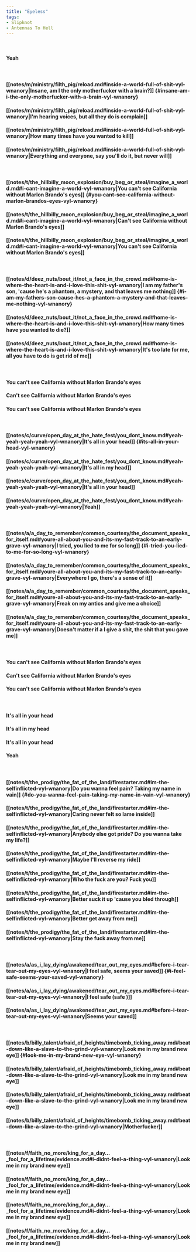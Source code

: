 ```yaml
---
title: "Eyeless"
tags:
- Slipknot
- Antennas To Hell
---
```

&nbsp;
#### Yeah
&nbsp;
#### [[notes/m/ministry/filth_pig/reload.md#inside-a-world-full-of-shit-vyl-wnanory|Insane, am I the only motherfucker with a brain?]] {#insane-am-i-the-only-motherfucker-with-a-brain-vyl-wnanory}
#### [[notes/m/ministry/filth_pig/reload.md#inside-a-world-full-of-shit-vyl-wnanory|I'm hearing voices, but all they do is complain]]
#### [[notes/m/ministry/filth_pig/reload.md#inside-a-world-full-of-shit-vyl-wnanory|How many times have you wanted to kill]]
#### [[notes/m/ministry/filth_pig/reload.md#inside-a-world-full-of-shit-vyl-wnanory|Everything and everyone, say you'll do it, but never will]]
&nbsp;
#### [[notes/t/the_hillbilly_moon_explosion/buy_beg_or_steal/imagine_a_world.md#i-cant-imagine-a-world-vyl-wnanory|You can't see California without Marlon Brando's eyes]] {#you-cant-see-california-without-marlon-brandos-eyes-vyl-wnanory}
#### [[notes/t/the_hillbilly_moon_explosion/buy_beg_or_steal/imagine_a_world.md#i-cant-imagine-a-world-vyl-wnanory|Can't see California without Marlon Brando's eyes]]
#### [[notes/t/the_hillbilly_moon_explosion/buy_beg_or_steal/imagine_a_world.md#i-cant-imagine-a-world-vyl-wnanory|You can't see California without Marlon Brando's eyes]]
&nbsp;
#### [[notes/d/deez_nuts/bout_it/not_a_face_in_the_crowd.md#home-is-where-the-heart-is-and-i-love-this-shit-vyl-wnanory|I am my father's son, 'cause he's a phantom, a mystery, and that leaves me nothing]] {#i-am-my-fathers-son-cause-hes-a-phantom-a-mystery-and-that-leaves-me-nothing-vyl-wnanory}
#### [[notes/d/deez_nuts/bout_it/not_a_face_in_the_crowd.md#home-is-where-the-heart-is-and-i-love-this-shit-vyl-wnanory|How many times have you wanted to die?]]
#### [[notes/d/deez_nuts/bout_it/not_a_face_in_the_crowd.md#home-is-where-the-heart-is-and-i-love-this-shit-vyl-wnanory|It's too late for me, all you have to do is get rid of me]]
&nbsp;
#### You can't see California without Marlon Brando's eyes
#### Can't see California without Marlon Brando's eyes
#### You can't see California without Marlon Brando's eyes
&nbsp;
#### [[notes/c/curve/open_day_at_the_hate_fest/you_dont_know.md#yeah-yeah-yeah-yeah-vyl-wnanory|It's all in your head]] {#its-all-in-your-head-vyl-wnanory}
#### [[notes/c/curve/open_day_at_the_hate_fest/you_dont_know.md#yeah-yeah-yeah-yeah-vyl-wnanory|It's all in my head]]
#### [[notes/c/curve/open_day_at_the_hate_fest/you_dont_know.md#yeah-yeah-yeah-yeah-vyl-wnanory|It's all in your head]]
#### [[notes/c/curve/open_day_at_the_hate_fest/you_dont_know.md#yeah-yeah-yeah-yeah-vyl-wnanory|Yeah]]
&nbsp;
#### [[notes/a/a_day_to_remember/common_courtesy/the_document_speaks_for_itself.md#youre-all-about-you-and-its-my-fast-track-to-an-early-grave-vyl-wnanory|I tried, you lied to me for so long]] {#i-tried-you-lied-to-me-for-so-long-vyl-wnanory}
#### [[notes/a/a_day_to_remember/common_courtesy/the_document_speaks_for_itself.md#youre-all-about-you-and-its-my-fast-track-to-an-early-grave-vyl-wnanory|Everywhere I go, there's a sense of it]]
#### [[notes/a/a_day_to_remember/common_courtesy/the_document_speaks_for_itself.md#youre-all-about-you-and-its-my-fast-track-to-an-early-grave-vyl-wnanory|Freak on my antics and give me a choice]]
#### [[notes/a/a_day_to_remember/common_courtesy/the_document_speaks_for_itself.md#youre-all-about-you-and-its-my-fast-track-to-an-early-grave-vyl-wnanory|Doesn't matter if a I give a shit, the shit that you gave me]]
&nbsp;
#### You can't see California without Marlon Brando's eyes
#### Can't see California without Marlon Brando's eyes
#### You can't see California without Marlon Brando's eyes
&nbsp;
#### It's all in your head
#### It's all in my head
#### It's all in your head
#### Yeah
&nbsp;
#### [[notes/t/the_prodigy/the_fat_of_the_land/firestarter.md#im-the-selfinflicted-vyl-wnanory|Do you wanna feel pain? Taking my name in vain]] {#do-you-wanna-feel-pain-taking-my-name-in-vain-vyl-wnanory}
#### [[notes/t/the_prodigy/the_fat_of_the_land/firestarter.md#im-the-selfinflicted-vyl-wnanory|Caring never felt so lame inside]]
#### [[notes/t/the_prodigy/the_fat_of_the_land/firestarter.md#im-the-selfinflicted-vyl-wnanory|Anybody else got pride? Do you wanna take my life?]]
#### [[notes/t/the_prodigy/the_fat_of_the_land/firestarter.md#im-the-selfinflicted-vyl-wnanory|Maybe I'll reverse my ride]]
#### [[notes/t/the_prodigy/the_fat_of_the_land/firestarter.md#im-the-selfinflicted-vyl-wnanory|Who the fuck are you? Fuck you]]
#### [[notes/t/the_prodigy/the_fat_of_the_land/firestarter.md#im-the-selfinflicted-vyl-wnanory|Better suck it up 'cause you bled through]]
#### [[notes/t/the_prodigy/the_fat_of_the_land/firestarter.md#im-the-selfinflicted-vyl-wnanory|Better get away from me]]
#### [[notes/t/the_prodigy/the_fat_of_the_land/firestarter.md#im-the-selfinflicted-vyl-wnanory|Stay the fuck away from me]]
&nbsp;
#### [[notes/a/as_i_lay_dying/awakened/tear_out_my_eyes.md#before-i-tear-tear-out-my-eyes-vyl-wnanory|I feel safe, seems your saved]] {#i-feel-safe-seems-your-saved-vyl-wnanory}
#### [[notes/a/as_i_lay_dying/awakened/tear_out_my_eyes.md#before-i-tear-tear-out-my-eyes-vyl-wnanory|I feel safe (safe )]]
#### [[notes/a/as_i_lay_dying/awakened/tear_out_my_eyes.md#before-i-tear-tear-out-my-eyes-vyl-wnanory|Seems your saved]]
&nbsp;
#### [[notes/b/billy_talent/afraid_of_heights/timebomb_ticking_away.md#beat-down-like-a-slave-to-the-grind-vyl-wnanory|Look me in my brand new eye]] {#look-me-in-my-brand-new-eye-vyl-wnanory}
#### [[notes/b/billy_talent/afraid_of_heights/timebomb_ticking_away.md#beat-down-like-a-slave-to-the-grind-vyl-wnanory|Look me in my brand new eye]]
#### [[notes/b/billy_talent/afraid_of_heights/timebomb_ticking_away.md#beat-down-like-a-slave-to-the-grind-vyl-wnanory|Look me in my brand new eye]]
#### [[notes/b/billy_talent/afraid_of_heights/timebomb_ticking_away.md#beat-down-like-a-slave-to-the-grind-vyl-wnanory|Motherfucker]]
&nbsp;
#### [[notes/f/faith_no_more/king_for_a_day…_fool_for_a_lifetime/evidence.md#i-didnt-feel-a-thing-vyl-wnanory|Look me in my brand new eye]]
#### [[notes/f/faith_no_more/king_for_a_day…_fool_for_a_lifetime/evidence.md#i-didnt-feel-a-thing-vyl-wnanory|Look me in my brand new eye]]
#### [[notes/f/faith_no_more/king_for_a_day…_fool_for_a_lifetime/evidence.md#i-didnt-feel-a-thing-vyl-wnanory|Look me in my brand new eye]]
#### [[notes/f/faith_no_more/king_for_a_day…_fool_for_a_lifetime/evidence.md#i-didnt-feel-a-thing-vyl-wnanory|Look me in my brand new]]
